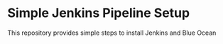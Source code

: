 # Simple Jenkins Pipeline Setup
This repository provides simple steps to install Jenkins and Blue Ocean
